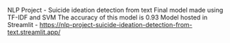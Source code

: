 NLP Project - Suicide ideation detection from text
Final model made using TF-IDF and SVM
The accuracy of this model is 0.93
Model hosted in Streamlit - https://nlp-project-suicide-ideation-detection-from-text.streamlit.app/

